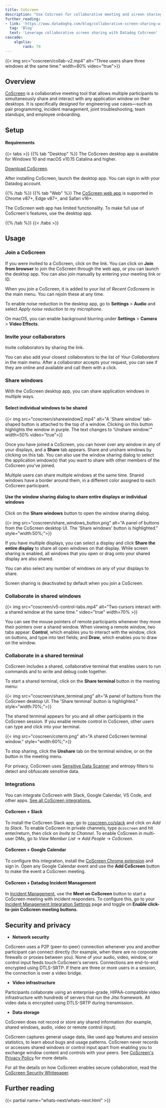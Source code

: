 ```yaml
---
title: CoScreen
description: "Use CoScreen for collaborative meeting and screen sharing. CoScreen is designed for engineering use cases like pair programming and incident management."
further_reading:
- link: 'https://www.datadoghq.com/blog/collaborative-screen-sharing-with-datadog-coscreen/'
  tag: 'Blog'
  text: 'Leverage collaborative screen sharing with Datadog CoScreen'
cascade:
    algolia:
        rank: 70
---
```


{{< img src="coscreen/collab-v2.mp4" alt="Three users share three windows at the same time." width=80% video="true">}}

## Overview
[CoScreen][1] is a collaborative meeting tool that allows multiple participants to simultaneously share and interact with any application window on their desktops. It is specifically designed for engineering use cases—such as pair programming, incident management, joint troubleshooting, team standups, and employee onboarding.

## Setup
#### Requirements
{{< tabs >}}
{{% tab "Desktop" %}}
The CoScreen desktop app is available for Windows 10 and macOS v10.15 Catalina and higher.

[Download CoScreen][1].

After installing CoScreen, launch the desktop app. You can sign in with your Datadog account.

[1]: https://www.coscreen.co/download
{{% /tab %}}
{{% tab "Web" %}}
The [CoScreen web app][1] is supported in Chrome v87+, Edge v87+, and Safari v16+.

The CoScreen web app has limited functionality. To make full use of CoScreen's features, use the desktop app.

[1]: https://app.coscreen.co/
{{% /tab %}}
{{< /tabs >}}

## Usage
### Join a CoScreen

If you were invited to a CoScreen, click on the link. You can click on **Join from browser** to join the CoScreen through the web app, or you can launch the desktop app. You can also join manually by entering your meeting link or ID.

When you join a CoScreen, it is added to your list of _Recent CoScreens_ in the main menu. You can rejoin these at any time.

To enable noise reduction in the desktop app, go to **Settings** > **Audio** and select _Apply noise reduction to my microphone_.

On macOS, you can enable background blurring under **Settings** > **Camera** > **Video Effects**.

### Invite your collaborators

Invite collaborators by sharing the link.

You can also add your closest collaborators to the list of _Your Collaborators_ in the main menu. After a collaborator accepts your request, you can see if they are online and available and call them with a click.

### Share windows

With the CoScreen desktop app, you can share application windows in multiple ways.

#### Select individual windows to be shared

{{< img src="coscreen/sharewindow2.mp4" alt="A 'Share window' tab-shaped button is attached to the top of a window. Clicking on this button highlights the window in purple. The text changes to 'Unshare window.'" width=50% video="true">}}

Once you have joined a CoScreen, you can hover over any window in any of your displays, and a **Share** tab appears. Share and unshare windows by clicking on this tab. You can also use the window sharing dialog to select the application window(s) that you want to share with other members of the CoScreen you've joined.

Multiple users can share multiple windows at the same time. Shared windows have a border around them, in a different color assigned to each CoScreen participant.

#### Use the window sharing dialog to share entire displays or individual windows

Click on the **Share windows** button to open the window sharing dialog.

{{< img src="coscreen/share_windows_button.png" alt="A panel of buttons from the CoScreen desktop UI. The 'Share windows' button is highlighted." style="width:50%;">}}

If you have multiple displays, you can select a display and click **Share the entire display** to share all open windows on that display. While screen sharing is enabled, all windows that you open or drag onto your shared display are also shared.

You can also select any number of windows on any of your displays to share.

Screen sharing is deactivated by default when you join a CoScreen.

### Collaborate in shared windows

{{< img src="coscreen/v5-control-tabs.mp4" alt="Two cursors interact with a shared window at the same time." video="true" width=70% >}}

You can see the mouse pointers of remote participants whenever they move their pointers over a shared window. When viewing a remote window, two tabs appear: **Control**, which enables you to interact with the window, click on buttons, and type into text fields; and **Draw**, which enables you to draw on the window.

### Collaborate in a shared terminal

CoScreen includes a shared, collaborative terminal that enables users to run commands and to write and debug code together.

To start a shared terminal, click on the **Share terminal** button in the meeting menu:

{{< img src="coscreen/share_terminal.png" alt="A panel of buttons from the CoScreen desktop UI. The 'Share terminal' button is highlighted." style="width:70%;">}}

The shared terminal appears for you and all other participants in the CoScreen session. If you enable remote control in CoScreen, other users can type and click into your terminal.

{{< img src="coscreen/coterm.png" alt="A shared CoScreen terminal window." style="width:60%;">}}

To stop sharing, click the **Unshare** tab on the terminal window, or on the button in the meeting menu. 

For privacy, CoScreen uses [Sensitive Data Scanner][8] and entropy filters to detect and obfuscate sensitive data.

### Integrations

You can integrate CoScreen with Slack, Google Calendar, VS Code, and other apps. [See all CoScreen integrations.][3]

#### CoScreen + Slack

To install the CoScreen Slack app, go to [coscreen.co/slack][4] and click on _Add to Slack_. To enable CoScreen in private channels, type `@coscreen` and hit enter/return, then click on _Invite to Channel_. To enable CoScreen in multi-user DMs, go to _View Member List_ -> _Add People_ -> _CoScreen_.

#### CoScreen + Google Calendar

To configure this integration, install the [CoScreen Chrome extension][5] and sign in. Open any Google Calendar event and use the **Add CoScreen** button to make the event a CoScreen meeting.

#### CoScreen + Datadog Incident Management

In [Incident Management][9], use the **Meet on CoScreen** button to start a CoScreen meeting with incident responders. To configure this, go to your [Incident Management Integration Settings][10] page and toggle on **Enable click-to-join CoScreen meeting buttons**.

## Security and privacy

 - **Network security**

CoScreen uses a P2P (peer-to-peer) connection whenever you and another participant can connect directly (for example, when there are no corporate firewalls or proxies between you). None of your audio, video, window, or control input feeds touch CoScreen's servers. Connections are end-to-end encrypted using DTLS-SRTP. If there are three or more users in a session, the connection is over a video bridge.

 - **Video infrastructure**

Participants collaborate using an enterprise-grade, HIPAA-compatible video infrastructure with hundreds of servers that run the Jitsi framework. All video data is encrypted using DTLS-SRTP during transmission.


 - **Data storage**

CoScreen does not record or store any shared information (for example, shared windows, audio, video or remote control input).

CoScreen captures general usage data, like used app features and session statistics, to learn about bugs and usage patterns. CoScreen never records or accesses shared windows or control input apart from enabling you to exchange window content and controls with your peers. See [CoScreen's Privacy Policy][6] for more details.

For all the details on how CoScreen enables secure collaboration, read the [CoScreen Security Whitepaper][7].

## Further reading

{{< partial name="whats-next/whats-next.html" >}}

[1]: https://coscreen.co/
[2]: https://www.coscreen.co/download
[3]: https://www.coscreen.co/integrations
[4]: https://coscreen.co/slack
[5]: https://chrome.google.com/webstore/detail/coscreen/pahmjnapohdeedmdhmbeddgmhebhegme
[6]: https://www.datadoghq.com/legal/privacy/
[7]: https://www.coscreen.co/security
[8]: /security/sensitive_data_scanner/
[9]: /service_management/incident_management/
[10]: https://app.datadoghq.com/incidents/settings#Integrations